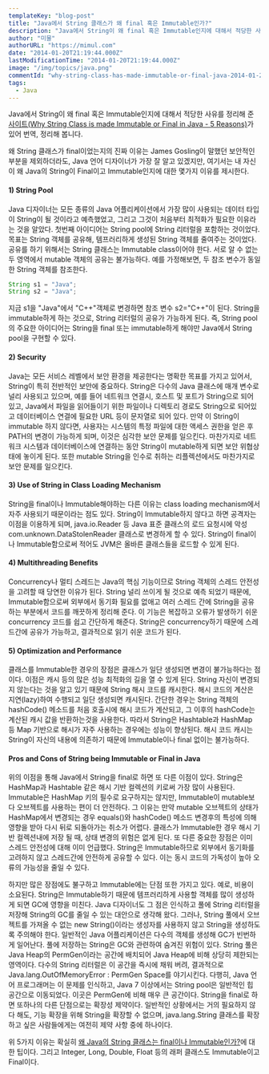 ```yaml
---
templateKey: "blog-post"
title: "Java에서 String 클래스가 왜 final 혹은 Immutable인가?"
description: "Java에서 String이 왜 final 혹은 Immutable인지에 대해서 적당한 사유를 정리해 준 사이트(Why String Class is made Immutable or Final in Java - 5 Reasons) 번역."
author: "미물"
authorURL: "https://mimul.com"
date: "2014-01-20T21:19:44.000Z"
lastModificationTime: "2014-01-20T21:19:44.000Z"
image: "/img/topics/java.png"
commentId: "why-string-class-has-made-immutable-or-final-java-2014-01-20"
tags:
  - Java
---
```


Java에서 String이 왜 final 혹은 Immutable인지에 대해서 적당한 사유를 정리해 준 [사이트(Why String Class is made Immutable or Final in Java - 5 Reasons)](https://www.java67.com/2014/01/why-string-class-has-made-immutable-or-final-java.html)가 있어 번역, 정리해 봅니다.

왜 String 클래스가 final이었는지의 진짜 이유는 James Gosling이 말했던 보안적인 부분을 제외하더라도, Java 언어 디자이너가 가장 잘 알고 있겠지만, 여기서는 내 자신이 왜 Java의 String이 Final이고 Immutable인지에 대한 몇가지 이유를 제시한다.

#### 1) String Pool

Java 디자이너는 모든 종류의 Java 어플리케이션에서 가장 많이 사용되는 데이터 타입이 String이 될 것이라고 예측했었고, 그리고 그것이 처음부터 최적화가 필요한 이유라는 것을 알았다. 첫번째 아이디어는 String pool에 String 리터럴을 포함하는 것이었다. 목표는 String 객체를 공유해, 템프러리하게 생성된 String 객체를 줄여주는 것이었다. 공유를 하기 위해서는 String 클래스는 Immutable class이어야 한다. 서로 알 수 없는 두 영역에서 mutable 객체의 공유는 불가능하다. 예를 가정해보면, 두 참조 변수가 동일한 String 객체를 참조한다.

```Java
String s1 = "Java";
String s2 = "Java";
```

지금 s1을 "Java"에서 "C++"객체로 변경하면 참조 변수 s2="C++"이 된다. String을 immutable하게 하는 것으로, String 리터럴의 공유가 가능하게 된다. 즉, String pool의 주요한 아이디어는 String을 final 또는 immutable하게 해야만 Java에서 String pool을 구현할 수 있다.

#### 2) Security

Java는 모든 서비스 레벨에서 보안 환경을 제공한다는 명확한 목표를 가지고 있어서, String이 특히 전반적인 보안에 중요하다. String은 다수의 Java 클래스에 매개 변수로 널리 사용되고 있으며, 예를 들어 네트워크 연결시, 호스트 및 포트가 String으로 되어 있고, Java에서 파일을 읽어들이기 위한 파일이나 디렉토리 경로도 String으로 되어있고 데이터베이스 연결에 필요한 URL 등이 문자열로 되어 있다. 만약 이 String이 immutable 하지 않다면, 사용자는 시스템의 특정 파일에 대한 액세스 권한을 얻은 후 PATH의 변경이 가능하게 되며, 이것은 심각한 보안 문제를 일으킨다. 마찬가지로 네트워크 시스템과 데이터베이스에 연결하는 동안 String이 mutable하게 되면 보안 위협상태에 놓이게 된다. 또한 mutable String을 인수로 취하는 리플렉션에서도 마찬가지로 보안 문제를 일으킨다.

#### 3) Use of String in Class Loading Mechanism

String을 final이나 Immutable해야하는 다른 이유는 class loading mechanism에서 자주 사용되기 때문이라는 점도 있다. String이 Immutable하지 않다고 하면 공격자는 이점을 이용하게 되며, java.io.Reader 등 Java 표준 클래스의 로드 요청시에 악성 com.unknown.DataStolenReader 클래스로 변경하게 할 수 있다. String이 final이나 Immutable함으로써 적어도 JVM은 올바른 클래스들을 로드할 수 있게 된다.

#### 4) Multithreading Benefits

Concurrency나 멀티 스레드는 Java의 핵심 기능이므로 String 객체의 스레드 안전성을 고려할 때 당연한 이유가 된다. String 널리 쓰이게 될 것으로 예측 되었기 때문에, Immutable함으로써 외부에서 동기화 필요를 없애고 여러 스레드 간에 String을 공유하는 부분에서 코드를 깨끗하게 정리해 준다. 이 기능은 복잡하고 오류가 발생하기 쉬운 concurrency 코드를 쉽고 간단하게 해준다. String은 concurrency하기 때문에 스레드간에 공유가 가능하고, 결과적으로 읽기 쉬운 코드가 된다.

#### 5) Optimization and Performance

클래스를 Immutable한 경우의 장점은 클래스가 일단 생성되면 변경이 불가능하다는 점이다. 이점은 캐시 등의 많은 성능 최적화의 길을 열 수 있게 된다. String 자신이 변경되지 않는다는 것을 알고 있기 때문에 String 해시 코드를 캐시한다. 해시 코드의 계산은 지연(lazy)하여 수행되고 일단 생성되면 캐시된다. 간단한 경우는 String 객체의 hashCode() 메소드를 처음 호출시에 해시 코드가 계산되고, 그 이후의 hashCode는 계산된 캐시 값을 반환하는것을 사용한다. 따라서 String은 Hashtable과 HashMap 등 Map 기반으로 해시가 자주 사용하는 경우에는 성능이 향상된다. 해시 코드 캐시는 String이 자신의 내용에 의존하기 때문에 Immutable이나 final 없이는 불가능하다.

####  Pros and Cons of String being Immutable or Final in Java

위의 이점을 통해 Java에서 String을 final로 하면 또 다른 이점이 있다. String은 HashMap과 Hashtable 같은 해시 기반 컬렉션의 키로써 가장 많이 사용된다. Immutable은 HashMap 키의 필수로 요구하지는 않지만, Immutable이 mutable보다 오브젝트를 사용하는 편이 더 안전하다. 그 이유는 만약 mutable 오브젝트의 상태가 HashMap에서 변경되는 경우 equals()와 hashCode() 메소드 변경후의 특성에 의해 영향을 받아 다시 뒤로 되돌아가는 취소가 어렵다. 클래스가 Immutable한 경우 해시 기반 컬렉션내에 저장 될 때, 상태 변경의 위험은 없게 된다. 또 다른 중요한 장점은 이미 스레드 안전성에 대해 이미 언급했다. String은 Immutable하므로 외부에서 동기화를 고려하지 않고 스레드간에 안전하게 공유할 수 있다. 이는 동시 코드의 가독성이 높아 오류의 가능성을 줄일 수 있다.

하지만 많은 장점에도 불구하고 Immutable에는 단점 또한 가지고 있다. 예로, 비용이 소요된다. String은 Immutable하기 때문에 템프러리하게 사용할 객체를 많이 생성하게 되면 GC에 영향을 미친다. Java 디자이너도 그 점은 인식하고 풀에 String 리터럴을 저장해 String의 GC를 줄일 수 있는 대안으로 생각해 왔다. 그러나, String 풀에서 오브젝트를 가져올 수 없는 new String()이라는 생성자를 사용하지 않고 String을 생성하도록 주의해야 한다. 일반적인 Java 어플리케이션은 다수의 객체를 생성해 GC가 빈번하게 일어난다. 풀에 저장하는 String은 GC와 관련하여 숨겨진 위험이 있다. String 풀은 Java Heap의 PermGen이라는 공간에 배치되어 Java Heap에 비해 상당히 제한되는 영역이다. 다수의 String 리터럴은 이 공간을 즉시에 채워 버려, 결과적으로 Java.lang.OutOfMemoryError : PermGen Space를 야기시킨다. 다행히, Java 언어 프로그래머는 이 문제를 인식하고, Java 7 이상에서는 String pool은 일반적인 힙 공간으로 이동되었다. 이곳은 PermGen에 비해 매우 큰 공간이다. String을 final로 하면 또하나의 다른 단점으로는 확장성 제약이다. 일반적인 상황에서는 거의 필요하지 않다 해도, 기능 확장을 위해 String을 확장할 수 없으며, java.lang.String 클래스를 확장하고 싶은 사람들에게는 여전히 제약 사항 중에 하나이다.

위 5가지 이유는 확실히 [왜 Java의 String 클래스는 final이나 Immutable인가?](https://www.java67.com/2014/01/why-string-class-has-made-immutable-or-final-java.html)에 대한 팁이다. 그리고 Integer, Long, Double, Float 등의 래퍼 클래스도 Immutable이고 Final이다.
